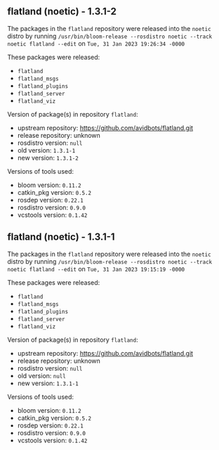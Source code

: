 ## flatland (noetic) - 1.3.1-2

The packages in the `flatland` repository were released into the `noetic` distro by running `/usr/bin/bloom-release --rosdistro noetic --track noetic flatland --edit` on `Tue, 31 Jan 2023 19:26:34 -0000`

These packages were released:
- `flatland`
- `flatland_msgs`
- `flatland_plugins`
- `flatland_server`
- `flatland_viz`

Version of package(s) in repository `flatland`:

- upstream repository: https://github.com/avidbots/flatland.git
- release repository: unknown
- rosdistro version: `null`
- old version: `1.3.1-1`
- new version: `1.3.1-2`

Versions of tools used:

- bloom version: `0.11.2`
- catkin_pkg version: `0.5.2`
- rosdep version: `0.22.1`
- rosdistro version: `0.9.0`
- vcstools version: `0.1.42`


## flatland (noetic) - 1.3.1-1

The packages in the `flatland` repository were released into the `noetic` distro by running `/usr/bin/bloom-release --rosdistro noetic --track noetic flatland --edit` on `Tue, 31 Jan 2023 19:15:19 -0000`

These packages were released:
- `flatland`
- `flatland_msgs`
- `flatland_plugins`
- `flatland_server`
- `flatland_viz`

Version of package(s) in repository `flatland`:

- upstream repository: https://github.com/avidbots/flatland.git
- release repository: unknown
- rosdistro version: `null`
- old version: `null`
- new version: `1.3.1-1`

Versions of tools used:

- bloom version: `0.11.2`
- catkin_pkg version: `0.5.2`
- rosdep version: `0.22.1`
- rosdistro version: `0.9.0`
- vcstools version: `0.1.42`


